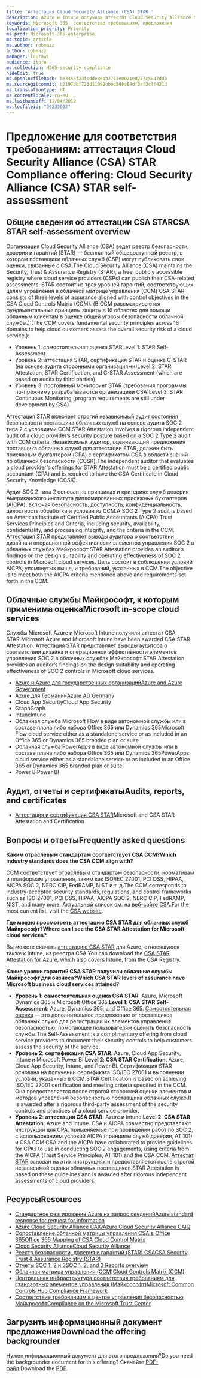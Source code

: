 ```yaml
---
title: 'Аттестация Cloud Security Alliance (CSA) STAR '
description: Azure и Intune получили аттестат Cloud Security Alliance STAR на основе независимого аудита.
keywords: Microsoft 365, соответствие требованиям, предложения
localization_priority: Priority
ms.prod: Microsoft-365-enterprise
ms.topic: article
ms.author: robmazz
author: robmazz
manager: laurawi
audience: itpro
ms.collection: M365-security-compliance
hideEdit: true
ms.openlocfilehash: be3355f23fcdde86ab2713e0021ed277c5047ddb
ms.sourcegitcommit: b2197dbf723d11992bbad568a84df3ef3cff421d
ms.translationtype: HT
ms.contentlocale: ru-RU
ms.lasthandoff: 11/04/2019
ms.locfileid: "39233602"
---
```

# <a name="compliance-offering-cloud-security-alliance-csa-star-attestation"></a><span data-ttu-id="4615e-104">Предложение для соответствия требованиям: аттестация Cloud Security Alliance (CSA) STAR </span><span class="sxs-lookup"><span data-stu-id="4615e-104">Compliance offering: Cloud Security Alliance (CSA) STAR self-assessment</span></span>

## <a name="csa-star-attestation-overview"></a><span data-ttu-id="4615e-105">Общие сведения об аттестации CSA STAR</span><span class="sxs-lookup"><span data-stu-id="4615e-105">CSA STAR self-assessment overview</span></span>

<span data-ttu-id="4615e-106">Организация Cloud Security Alliance (CSA) ведет реестр безопасности, доверия и гарантий (STAR) — бесплатный общедоступный реестр, в котором поставщики облачных служб (CSP) могут публиковать свои оценки, связанные с CSA.</span><span class="sxs-lookup"><span data-stu-id="4615e-106">The Cloud Security Alliance (CSA) maintains the Security, Trust & Assurance Registry (STAR), a free, publicly accessible registry where cloud service providers (CSPs) can publish their CSA-related assessments.</span></span> <span data-ttu-id="4615e-107">STAR состоит из трех уровней гарантий, соответствующих целям управления в облачной матрице управления (CCM) CSA.</span><span class="sxs-lookup"><span data-stu-id="4615e-107">STAR consists of three levels of assurance aligned with control objectives in the CSA Cloud Controls Matrix (CCM).</span></span> <span data-ttu-id="4615e-108">(В CCM рассматриваются фундаментальные принципы защиты в 16 областях для помощи облачным клиентам в оценке общей угрозы безопасности облачной службы.):</span><span class="sxs-lookup"><span data-stu-id="4615e-108">(The CCM covers fundamental security principles across 16 domains to help cloud customers assess the overall security risk of a cloud service.):</span></span>

- <span data-ttu-id="4615e-109">Уровень 1: самостоятельная оценка STAR</span><span class="sxs-lookup"><span data-stu-id="4615e-109">Level 1: STAR Self-Assessment</span></span>
- <span data-ttu-id="4615e-110">Уровень 2: аттестация STAR, сертификация STAR и оценка C-STAR (на основе аудита сторонними организациями)</span><span class="sxs-lookup"><span data-stu-id="4615e-110">Level 2: STAR Attestation, STAR Certification, and C-STAR Assessment (which are based on audits by third parties)</span></span>
- <span data-ttu-id="4615e-111">Уровень 3: постоянный мониторинг STAR (требования программы по-прежнему разрабатываются организацией CSA)</span><span class="sxs-lookup"><span data-stu-id="4615e-111">Level 3: STAR Continuous Monitoring (program requirements are still under development by CSA)</span></span>

<span data-ttu-id="4615e-112">Аттестация STAR включает строгий независимый аудит состояния безопасности поставщика облачных служб на основе аудита SOC 2 типа 2 с условиями CCM.</span><span class="sxs-lookup"><span data-stu-id="4615e-112">STAR Attestation involves a rigorous independent audit of a cloud provider’s security posture based on a SOC 2 Type 2 audit with CCM criteria.</span></span> <span data-ttu-id="4615e-113">Независимый аудитор, оценивающий предложения поставщика облачных служб для аттестации STAR, должен быть присяжным бухгалтером (CPA) с сертификатом CSA в области знаний по облачной безопасности (CCSK).</span><span class="sxs-lookup"><span data-stu-id="4615e-113">The independent auditor that evaluates a cloud provider’s offerings for STAR Attestation must be a certified public accountant (CPA) and is required to have the CSA Certificate in Cloud Security Knowledge (CCSK).</span></span>  
  
<span data-ttu-id="4615e-114">Аудит SOC 2 типа 2 основан на принципах и критериях служб доверия Американского института дипломированных присяжных бухгалтеров (AICPA), включая безопасность, доступность, конфиденциальность, целостность обработки и условия из CCM.</span><span class="sxs-lookup"><span data-stu-id="4615e-114">A SOC 2 Type 2 audit is based on American Institute of Certified Public Accountants (AICPA) Trust Services Principles and Criteria, including security, availability, confidentiality, and processing integrity, and the criteria in the CCM.</span></span> <span data-ttu-id="4615e-115">Аттестация STAR представляет выводы аудитора о соответствии дизайна и операционной эффективности элементов управления SOC 2 в облачных службах Майкрософт.</span><span class="sxs-lookup"><span data-stu-id="4615e-115">STAR Attestation provides an auditor’s findings on the design suitability and operating effectiveness of SOC 2 controls in Microsoft cloud services.</span></span> <span data-ttu-id="4615e-116">Цель состоит в соблюдении условий AICPA, упомянутых выше, и требований, указанных в CCM.</span><span class="sxs-lookup"><span data-stu-id="4615e-116">The objective is to meet both the AICPA criteria mentioned above and requirements set forth in the CCM.</span></span>

## <a name="microsoft-in-scope-cloud-services"></a><span data-ttu-id="4615e-117">Облачные службы Майкрософт, к которым применима оценка</span><span class="sxs-lookup"><span data-stu-id="4615e-117">Microsoft in-scope cloud services</span></span>

<span data-ttu-id="4615e-118">Службы Microsoft Azure и Microsoft Intune получили аттестат CSA STAR.</span><span class="sxs-lookup"><span data-stu-id="4615e-118">Microsoft Azure and Microsoft Intune have been awarded CSA STAR Attestation.</span></span> <span data-ttu-id="4615e-119">Аттестация STAR представляет выводы аудитора о соответствии дизайна и операционной эффективности элементов управления SOC 2 в облачных службах Майкрософт.</span><span class="sxs-lookup"><span data-stu-id="4615e-119">STAR Attestation provides an auditor’s findings on the design suitability and operating effectiveness of SOC 2 controls in Microsoft cloud services.</span></span>

- [<span data-ttu-id="4615e-120">Azure и Azure для государственных организаций</span><span class="sxs-lookup"><span data-stu-id="4615e-120">Azure and Azure Government</span></span>](https://aka.ms/AzureCompliance)
- [<span data-ttu-id="4615e-121">Azure для Германии</span><span class="sxs-lookup"><span data-stu-id="4615e-121">Azure AD Germany</span></span>](https://aka.ms/AzureCompliance)
- <span data-ttu-id="4615e-122">Cloud App Security</span><span class="sxs-lookup"><span data-stu-id="4615e-122">Cloud App Security</span></span>
- <span data-ttu-id="4615e-123">Graph</span><span class="sxs-lookup"><span data-stu-id="4615e-123">Graph</span></span>
- <span data-ttu-id="4615e-124">Intune</span><span class="sxs-lookup"><span data-stu-id="4615e-124">Intune</span></span>
- <span data-ttu-id="4615e-125">Облачная служба Microsoft Flow в виде автономной службы или в составе плана либо набора Office 365 или Dynamics 365</span><span class="sxs-lookup"><span data-stu-id="4615e-125">Microsoft Flow cloud service either as a standalone service or as included in an Office 365 or Dynamics 365 branded plan or suite</span></span>
- <span data-ttu-id="4615e-126">Облачная служба PowerApps в виде автономной службы или в составе плана либо набора Office 365 или Dynamics 365</span><span class="sxs-lookup"><span data-stu-id="4615e-126">PowerApps cloud service either as a standalone service or as included in an Office 365 or Dynamics 365 branded plan or suite</span></span> 
- <span data-ttu-id="4615e-127">Power BI</span><span class="sxs-lookup"><span data-stu-id="4615e-127">Power BI</span></span>

## <a name="audits-reports-and-certificates"></a><span data-ttu-id="4615e-128">Аудит, отчеты и сертификаты</span><span class="sxs-lookup"><span data-stu-id="4615e-128">Audits, reports, and certificates</span></span>

- <span data-ttu-id="4615e-129">[Аттестация и сертификация CSA STAR](https://cloudsecurityalliance.org/star/registry/microsoft/)</span><span class="sxs-lookup"><span data-stu-id="4615e-129">Microsoft and CSA STAR Attestation and Certification</span></span>

## <a name="frequently-asked-questions"></a><span data-ttu-id="4615e-130">Вопросы и ответы</span><span class="sxs-lookup"><span data-stu-id="4615e-130">Frequently asked questions</span></span>

<span data-ttu-id="4615e-131">**Каким отраслевым стандартам соответствует CSA CCM?**</span><span class="sxs-lookup"><span data-stu-id="4615e-131">**Which industry standards does the CSA CCM align with?**</span></span>

<span data-ttu-id="4615e-132">CCM соответствует отраслевым стандартам безопасности, нормативам и платформам управления, таким как ISO/IEC 27001, PCI DSS, HIPAA, AICPA SOC 2, NERC CIP, FedRAMP, NIST и т. д.</span><span class="sxs-lookup"><span data-stu-id="4615e-132">The CCM corresponds to industry-accepted security standards, regulations, and control frameworks such as ISO 27001, PCI DSS, HIPAA, AICPA SOC 2, NERC CIP, FedRAMP, NIST, and many more.</span></span> <span data-ttu-id="4615e-133">Актуальный список см. на [веб-сайте CSA](https://cloudsecurityalliance.org/).</span><span class="sxs-lookup"><span data-stu-id="4615e-133">For the most current list, visit the [CSA website](https://cloudsecurityalliance.org/).</span></span>

<span data-ttu-id="4615e-134">**Где можно просмотреть аттестацию CSA STAR для облачных служб Майкрософт?**</span><span class="sxs-lookup"><span data-stu-id="4615e-134">**Where can I see the CSA STAR Attestation for Microsoft cloud services?**</span></span>

<span data-ttu-id="4615e-135">Вы можете скачать [аттестацию CSA STAR](https://aka.ms/CSASTAR-Attestation) для Azure, относящуюся также к Intune, из реестра CSA.</span><span class="sxs-lookup"><span data-stu-id="4615e-135">You can download the [CSA STAR Attestation](https://aka.ms/CSASTAR-Attestation) for Azure, which also covers Intune, from the CSA Registry.</span></span>

<span data-ttu-id="4615e-136">**Какие уровни гарантий CSA STAR получили облачные службы Майкрософт для бизнеса?**</span><span class="sxs-lookup"><span data-stu-id="4615e-136">**Which CSA STAR levels of assurance have Microsoft business cloud services attained?**</span></span>

- <span data-ttu-id="4615e-137">**Уровень 1**: **самостоятельная оценка CSA STAR**. Azure, Microsoft Dynamics 365 и Microsoft Office 365.</span><span class="sxs-lookup"><span data-stu-id="4615e-137">**Level 1**: **CSA STAR Self-Assessment**: Azure, Dynamics 365, and Office 365.</span></span> <span data-ttu-id="4615e-138">[Самостоятельная оценка](offering-csa-star-self-assessment.md) — это дополнительное предложение от поставщиков облачных служб для регистрации их элементов управления безопасностью, помогающее пользователям оценить безопасность службы.</span><span class="sxs-lookup"><span data-stu-id="4615e-138">The Self-Assessment is a complimentary offering from cloud service providers to document their security controls to help customers assess the security of the service.</span></span>
- <span data-ttu-id="4615e-139">**Уровень 2**: **сертификация CSA STAR**. Azure, Cloud App Security, Intune и Microsoft Power BI.</span><span class="sxs-lookup"><span data-stu-id="4615e-139">**Level 2**: **CSA STAR Certification**: Azure, Cloud App Security, Intune, and Power BI.</span></span> <span data-ttu-id="4615e-140">Сертификация STAR основана на получении сертификата ISO/IEC 27001 и выполнении условий, указанных в CCM.</span><span class="sxs-lookup"><span data-stu-id="4615e-140">STAR Certification is based on achieving ISO/IEC 27001 certification and meeting criteria specified in the CCM.</span></span> <span data-ttu-id="4615e-141">Она предоставляется после строгой сторонней оценки элементов и методов управления безопасностью поставщика облачных служб.</span><span class="sxs-lookup"><span data-stu-id="4615e-141">It is awarded after a rigorous third-party assessment of the security controls and practices of a cloud service provider.</span></span>
- <span data-ttu-id="4615e-142">**Уровень 2**: **аттестация CSA STAR**. Azure и Intune.</span><span class="sxs-lookup"><span data-stu-id="4615e-142">**Level 2**: **CSA STAR Attestation**: Azure and Intune.</span></span> <span data-ttu-id="4615e-143">CSA и AICPA совместно представляют инструкции для CPA, применяемые при проведении работ по SOC 2, с использованием условий AICPA (принципы служб доверия, AT 101) и CSA CCM.</span><span class="sxs-lookup"><span data-stu-id="4615e-143">CSA and the AICPA have collaborated to provide guidelines for CPAs to use in conducting SOC 2 engagements, using criteria from the AICPA (Trust Service Principles, AT 101) and the CSA CCM.</span></span> <span data-ttu-id="4615e-144">[Аттестат STAR](offering-CSA-STAR-Attestation.md) основан на этих инструкциях и предоставляется после строгой независимой оценки облачных поставщиков.</span><span class="sxs-lookup"><span data-stu-id="4615e-144">STAR Attestation is based on these guidelines and is awarded after rigorous independent assessments of cloud providers.</span></span>

## <a name="resources"></a><span data-ttu-id="4615e-145">Ресурсы</span><span class="sxs-lookup"><span data-stu-id="4615e-145">Resources</span></span>

- [<span data-ttu-id="4615e-146">Стандартное реагирование Azure на запрос сведений</span><span class="sxs-lookup"><span data-stu-id="4615e-146">Azure standard response for request for information</span></span>](https://aka.ms/AzureStandardRequestForInformation)
- [<span data-ttu-id="4615e-147">Azure Cloud Security Alliance CAIQ</span><span class="sxs-lookup"><span data-stu-id="4615e-147">Azure Cloud Security Alliance CAIQ</span></span>](https://aka.ms/AzureCSACAIQ)
- [<span data-ttu-id="4615e-148">Сопоставление облачной матрицы управления CSA в Office 365</span><span class="sxs-lookup"><span data-stu-id="4615e-148">Office 365 Mapping of CSA Cloud Control Matrix</span></span>](https://aka.ms/Office365CSACloudControlMatrix)
- [<span data-ttu-id="4615e-149">Cloud Security Alliance</span><span class="sxs-lookup"><span data-stu-id="4615e-149">Cloud Security Alliance</span></span>](https://cloudsecurityalliance.org/)
- [<span data-ttu-id="4615e-150">Реестр безопасности, доверия и гарантий (STAR) CSA</span><span class="sxs-lookup"><span data-stu-id="4615e-150">CSA Security, Trust & Assurance Registry (STAR)</span></span>](https://cloudsecurityalliance.org/star/)
- [<span data-ttu-id="4615e-151">Отчеты SOC 1, 2 и 3</span><span class="sxs-lookup"><span data-stu-id="4615e-151">SOC 1, 2, and 3 Reports overview</span></span>](offering-soc.md)
- [<span data-ttu-id="4615e-152">Облачная матрица управления (CCM)</span><span class="sxs-lookup"><span data-stu-id="4615e-152">Cloud Controls Matrix (CCM)</span></span>](https://cloudsecurityalliance.org/group/cloud-controls-matrix/)
- [<span data-ttu-id="4615e-153">Центральная инфраструктура соответствия требованиям для стандартных элементов управления (Майкрософт)</span><span class="sxs-lookup"><span data-stu-id="4615e-153">Microsoft Common Controls Hub Compliance Framework</span></span>](https://www.microsoft.com/trust-center/compliance/compliance-overview)
- [<span data-ttu-id="4615e-154">Соответствие требованиям в центре управления безопасностью Майкрософт</span><span class="sxs-lookup"><span data-stu-id="4615e-154">Compliance on the Microsoft Trust Center</span></span>](https://www.microsoft.com/trust-center/compliance/compliance-overview)

## <a name="download-the-offering-backgrounder"></a><span data-ttu-id="4615e-155">Загрузить информационный документ предложения</span><span class="sxs-lookup"><span data-stu-id="4615e-155">Download the offering backgrounder</span></span>

<span data-ttu-id="4615e-156">Нужен информационный документ для этого предложения?</span><span class="sxs-lookup"><span data-stu-id="4615e-156">Do you need the backgrounder document for this offering?</span></span> <span data-ttu-id="4615e-157">Скачайте [PDF-файл](https://download.microsoft.com/download/0/0/F/00F2766F-00E5-4235-8CE8-90FE657D768F/CSA-STAR-Attestation-Compliance.pdf).</span><span class="sxs-lookup"><span data-stu-id="4615e-157">Download the [PDF](https://download.microsoft.com/download/0/0/F/00F2766F-00E5-4235-8CE8-90FE657D768F/CSA-STAR-Attestation-Compliance.pdf).</span></span>
